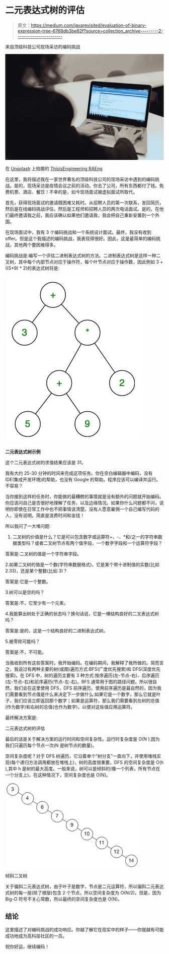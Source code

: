 # 二元表达式树的评估

> 原文：<https://medium.com/javarevisited/evaluation-of-binary-expression-tree-6768db3be82f?source=collection_archive---------2----------------------->

来自顶级科技公司现场采访的编码挑战

[![](img/109fbe90b7c42f138b4e805f388552bf.png)](https://www.java67.com/2020/02/top-40-binary-tree-interview-questions.html)

在 [Unsplash](https://unsplash.com?utm_source=medium&utm_medium=referral) 上拍摄的 [ThisisEngineering RAEng](https://unsplash.com/@thisisengineering?utm_source=medium&utm_medium=referral)

在这里，我将描述我在一家世界著名的顶级科技公司的现场采访中遇到的编码挑战。是的，现场采访是疫情会议之前的活动。你去了公司，所有东西都付了钱。免费机票、酒店、餐饮！不幸的是，如今现场面试被虚拟面试所取代。

首先，获得现场面试的邀请既困难又耗时。从招聘人员的第一次联系，发回简历，然后是在线编码挑战评估，然后是工程师和招聘人员的两次电话面试。是的，在他们最终邀请我之前，我应该确认如果他们邀请我，我会把自己重新安置到一个外国。

在现场面试中，我有 3 个编码挑战和一个系统设计面试。最终，我没有收到 offer。但是这个我描述的编码挑战，我表现得很好。因此，这是最简单的编码挑战，其他两个要困难得多。

编码挑战是:编写一个评估二进制表达式树的方法。二进制表达式树是这样一种二叉树，其中每个内部节点对应于操作符，每个叶节点对应于操作数，因此例如 3 + ((5+9) * 2)的表达式树将是:

[![](img/3caeeb2606170fcfd5cb584bbb531cbe.png)](https://javarevisited.blogspot.com/2015/10/how-to-implement-binary-search-tree-in-java-example.html)

**二元表达式树示例**

这个二元表达式树的求值结果应该是 31。

我有大约 25-30 分钟的时间来完成这项任务。你在空白编辑器中编码，没有 IDE(集成开发环境)的帮助，也没有 Google 的帮助。程序应该可以编译并运行。不容易？

当你接到这样的任务时，你能做的最糟糕的事情就是没有额外的问题就开始编码。你应该问自己是否很好地理解了任务，以及边缘情况。如果你什么问题都不问，说明你即使在日常工作中也不把事情说清楚。没有人愿意雇佣一个自己编写代码的人，没有说明。简直是浪费时间和金钱！

所以我问了一大堆问题:

1.  二叉树的价值是什么？它是可以包含数字或运算符+、-、*和/之一的字符串数据类型吗？或者二叉树节点有两个值字段，一个数字字段和一个运算符字段？

答案是:二叉树的值是一个字符串字段。

2.如果二叉树的值是一个数(字符串数据格式)，它是某个带十进制值的实数(比如 2.33)，还是某个整数(比如 3)？

答案是:它是一个整数。

3.树可以是空的吗？

答案是:不，它至少有一个元素。

4.我能算出树处于正确的状态吗？换句话说，它是一棵结构良好的二叉表达式树吗？

答案是:是的，这是一个结构良好的二进制表达式树。

5.被零除可能吗？

答案是:不，不可能。

当我收到所有这些答案时，我开始编码。在编码期间，我解释了我所做的。简而言之，我说过有两种主要的树(或图)遍历方式:BFS(广度优先搜索)和 DFS(深度优先搜索)。在 DFS 中，树的遍历主要有 3 种方式:按序遍历(左-节点-右)、后序遍历(左-节点-右)和前序遍历(节点-左-右)。BFS 通常用于图的路径问题。所以很自然，我们会在这里使用 DFS，DFS 前序遍历。使用前序遍历是最自然的，因为我们需要看到节点值是什么来决定下一步做什么:如果它是一个数字，那么它就是叶子，我们应该立即返回那个数字；如果是运算符，那么我们需要看到左树的总值(作为数字)和右树的总值(也作为数字)，以便对这些值应用运算符。

最终解决方案是:

二元表达式树的评估

最后的话是关于解决方案的运行时间和空间复杂性。运行时复杂度是 O(N ),因为我们只遍历每个节点一次(N 是树节点的数量)。

空间复杂度呢？对于 DFS 树遍历，它沿着单个“树分支”一直向下，并使用堆栈实现(每个递归方法调用都放在堆栈上)，树的高度很重要。DFS 的空间复杂度是 O(h ),其中 h 是树的最大高度。一般来说，树可以是倾斜的(像一个列表，所有节点在一个分支上)，在这种情况下，空间复杂度也是 O(N)。

[![](img/ebf467ce81b1e8c7bb4a518a06b0031d.png)](https://medium.com/javarevisited/20-binary-tree-algorithms-problems-from-coding-interviews-c5e5a384df30)

倾斜二叉树

关于偏斜二元表达式树，由于叶子是数字，节点是二元运算符，所以偏斜二元表达式树的每一层(除了根层)包含 2 个节点，所以空间复杂度为 O(N/2)。但是，因为 Big-O 符号不关心常数，所以最终的空间复杂度也是 O(N)。

## 结论

这里描述了对编码挑战的成功响应。你越了解它在现实中的样子——你就越有可能成功地成为高科技社区的一员。

祝你好运，继续编码！